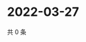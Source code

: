 # 2022-03-27

共 0 条

<!-- BEGIN WEIBO -->
<!-- 最后更新时间 Sun Mar 27 2022 09:05:32 GMT+0800 (China Standard Time) -->

<!-- END WEIBO -->
